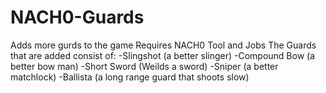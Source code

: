 # NACH0-Guards
Adds more gurds to the game Requires NACH0 Tool and Jobs
The Guards that are added consist of:
  -Slingshot (a better slinger)
  -Compound Bow (a better bow man)
  -Short Sword (Weilds a sword)
  -Sniper (a better matchlock)
  -Ballista (a long range guard that shoots slow)
